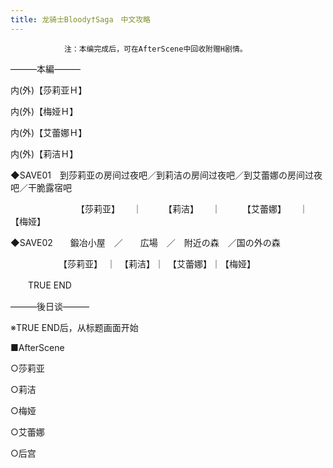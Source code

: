 ```yaml
---
title: 龙骑士Bloody†Saga　中文攻略
---
```


                注：本编完成后，可在AfterScene中回收附赠H剧情。





&mdash;&mdash;&mdash;本編&mdash;&mdash;&mdash;



内(外)【莎莉亚Ｈ】



内(外)【梅娅Ｈ】



内(外)【艾蕾娜Ｈ】



内(外)【莉洁Ｈ】





◆SAVE01　到莎莉亚の房间过夜吧／到莉洁の房间过夜吧／到艾蕾娜の房间过夜吧／干脆露宿吧



　　　　　　　　【莎莉亚】　　｜　　　【莉洁】　　｜　　　【艾蕾娜】　　｜　【梅娅】





◆SAVE02　　鍛冶小屋　／　　広場　／　附近の森　／国の外の森



　　　　　　【莎莉亚】　｜　【莉洁】｜　【艾蕾娜】｜【梅娅】





　　TRUE END





&mdash;&mdash;&mdash;後日谈&mdash;&mdash;&mdash;



※TRUE END后，从标题画面开始



■AfterScene



○莎莉亚



○莉洁



○梅娅



○艾蕾娜



○后宫


              
